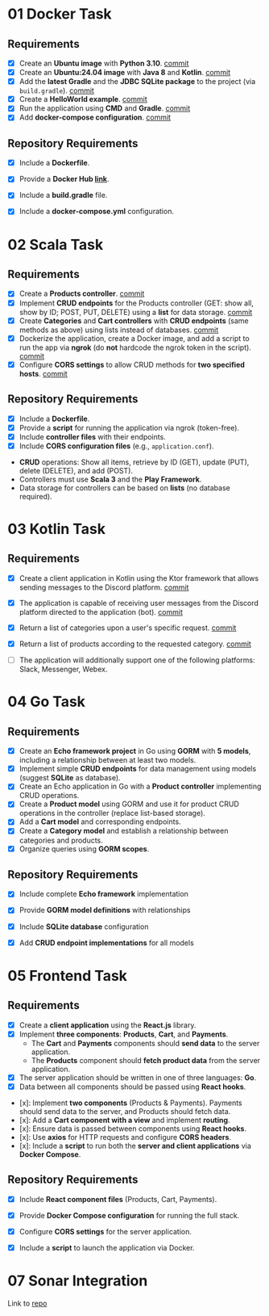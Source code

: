 # 01 Docker Task

## Requirements
- [x] Create an **Ubuntu image** with **Python 3.10**. [commit](https://github.com/GalaxAI/bistech/commit/adc4ddb5217d8489db0338dc7a81cd5a253f4944)
- [x] Create an **Ubuntu:24.04 image** with **Java 8** and **Kotlin**. [commit](https://github.com/GalaxAI/bistech/commit/28e2296a01ccf2f6fa1e54e5ebc195e0d85a81fb)
- [x] Add the **latest Gradle** and the **JDBC SQLite package** to the project (via `build.gradle`). [commit](https://github.com/GalaxAI/bistech/commit/4169ee18cb5f80947fe890be19bf0920c3939f7a)
- [x] Create a **HelloWorld example**. [commit](https://github.com/GalaxAI/bistech/commit/4169ee18cb5f80947fe890be19bf0920c3939f7a)
- [x] Run the application using **CMD** and **Gradle**. [commit](https://github.com/GalaxAI/bistech/commit/4169ee18cb5f80947fe890be19bf0920c3939f7a)
- [x] Add **docker-compose configuration**. [commit](https://github.com/GalaxAI/bistech/commit/c5120458eaa1af5c01800a460c41ac9aefa32eda)
## Repository Requirements
- [x] Include a **Dockerfile**.
- [x] Provide a **Docker Hub [link](https://hub.docker.com/repository/docker/afterhoursbilly/kotlin-gradle-java/general)**.
- [x] Include a **build.gradle** file.
- [x] Include a **docker-compose.yml** configuration.



# 02 Scala Task
## Requirements
- [x] Create a **Products controller**. [commit](https://github.com/GalaxAI/bistech/commit/ebe1968b5af1501393a32f8f7734825effd1f58f)  
- [x] Implement **CRUD endpoints** for the Products controller (GET: show all, show by ID; POST, PUT, DELETE) using a **list** for data storage. [commit](https://github.com/GalaxAI/bistech/commit/ebe1968b5af1501393a32f8f7734825effd1f58f)  
- [x] Create **Categories** and **Cart controllers** with **CRUD endpoints** (same methods as above) using lists instead of databases.  [commit](https://github.com/GalaxAI/bistech/commit/2be4aa9220ff9fd573067d21558eeef9b1fe4408)
- [x] Dockerize the application, create a Docker image, and add a script to run the app via **ngrok** (do **not** hardcode the ngrok token in the script). [commit](https://github.com/GalaxAI/bistech/commit/ebe1968b5af1501393a32f8f7734825effd1f58f)  
- [x] Configure **CORS settings** to allow CRUD methods for **two specified hosts**. [commit](https://github.com/GalaxAI/bistech/commit/2be4aa9220ff9fd573067d21558eeef9b1fe4408)

## Repository Requirements
- [x] Include a **Dockerfile**.  
- [x] Provide a **script** for running the application via ngrok (token-free).  
- [x] Include **controller files** with their endpoints.  
- [x] Include **CORS configuration files** (e.g., `application.conf`).  
- **CRUD** operations: Show all items, retrieve by ID (GET), update (PUT), delete (DELETE), and add (POST).  
- Controllers must use **Scala 3** and the **Play Framework**.  
- Data storage for controllers can be based on **lists** (no database required).

# 03 Kotlin Task


## Requirements
- [x] Create a client application in Kotlin using the Ktor framework that allows sending messages to the Discord platform. [commit](https://github.com/GalaxAI/bistech/commit/3e812c246239910ae3dc171e484eeb68c2fa370c)

- [x] The application is capable of receiving user messages from the Discord platform directed to the application (bot). [commit](https://github.com/GalaxAI/bistech/commit/3e812c246239910ae3dc171e484eeb68c2fa370c)

- [x] Return a list of categories upon a user's specific request. [commit](https://github.com/GalaxAI/bistech/commit/3e812c246239910ae3dc171e484eeb68c2fa370c)

- [x] Return a list of products according to the requested category. [commit](https://github.com/GalaxAI/bistech/commit/3e812c246239910ae3dc171e484eeb68c2fa370c)

- [ ] The application will additionally support one of the following platforms: Slack, Messenger, Webex.

# 04 Go Task

## Requirements
- [x] Create an **Echo framework project** in Go using **GORM** with **5 models**, including a relationship between at least two models.
- [x] Implement simple **CRUD endpoints** for data management using models (suggest **SQLite** as database).
- [x] Create an Echo application in Go with a **Product controller** implementing CRUD operations.
- [x] Create a **Product model** using GORM and use it for product CRUD operations in the controller (replace list-based storage).
- [x] Add a **Cart model** and corresponding endpoints.
- [x] Create a **Category model** and establish a relationship between categories and products.
- [x] Organize queries using **GORM scopes**.

## Repository Requirements
- [x] Include complete **Echo framework** implementation
- [x] Provide **GORM model definitions** with relationships
- [x] Include **SQLite database** configuration
- [x] Add **CRUD endpoint implementations** for all models


# 05 Frontend Task

## Requirements
- [x] Create a **client application** using the **React.js** library.
- [x] Implement **three components**: **Products**, **Cart**, and **Payments**.
  - The **Cart** and **Payments** components should **send data** to the server application.
  - The **Products** component should **fetch product data** from the server application.
- [x] The server application should be written in one of three languages: **Go**.
- [x] Data between all components should be passed using **React hooks**.

- [x]: Implement **two components** (Products & Payments). Payments should send data to the server, and Products should fetch data.
- [x]: Add a **Cart component with a view** and implement **routing**.
- [x]: Ensure data is passed between components using **React hooks**.
- [x]: Use **axios** for HTTP requests and configure **CORS headers**.
- [x]: Include a **script** to run both the **server and client applications** via **Docker Compose**.

## Repository Requirements
- [x] Include **React component files** (Products, Cart, Payments).
- [x] Provide **Docker Compose configuration** for running the full stack.
- [x] Configure **CORS settings** for the server application.
- [x] Include a **script** to launch the application via Docker.


# 07 Sonar Integration

Link to [repo](https://github.com/GalaxAI/07_sonar)